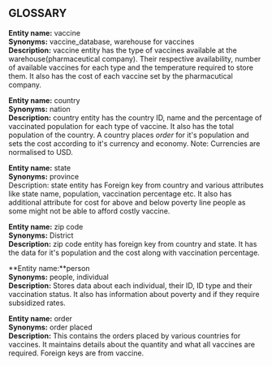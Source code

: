 GLOSSARY
----

**Entity name:** vaccine\
**Synonyms:** vaccine_database, warehouse for vaccines\
**Description:** vaccine entity has the type of vaccines available at the warehouse(pharmaceutical company). Their respective availability, number of available vaccines for each type  and the temperature required to store them. It also has the cost of each vaccine set by the pharmacutical company.

**Entity name:** country\
**Synonyms:** nation\
**Description:** country entity has the country ID, name and the percentage of vaccinated population for each type of vaccine. It also has the total population of the country. A country places *order* for it's population and sets the cost according to it's currency and economy. Note: Currencies are normalised to USD.

**Entity name:** state\
**Synonyms:** province\
Description: state entity has Foreign key from country and various attributes like state name, population, vaccination percentage etc. It also has additional attribute for cost for above and below poverty line people as some might not be able to afford costly vaccine.

**Entity name:** zip code\
**Synonyms:** District\
**Description:** zip code entity has foreign key from country and state. It has the data for it's population and the cost along with vaccination percentage.

**Entity name:**person\
**Synonyms:** people, individual\
**Description:** Stores data about each individual, their ID, ID type and their vaccination status. It also has information about poverty and if they require subsidized rates.

**Entity name:** order\
**Synonyms:** order placed\
**Description:** This contains the orders placed by various countries for vaccines. It maintains details about the quantity and what all vaccines are required. Foreign keys are from vaccine.
